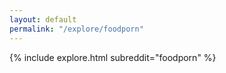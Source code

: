 ```yaml
---
layout: default
permalink: "/explore/foodporn"
---
```


<link rel="stylesheet" type="text/css" href="/static/css/explore.css">
{% include explore.html subreddit="foodporn" %}
